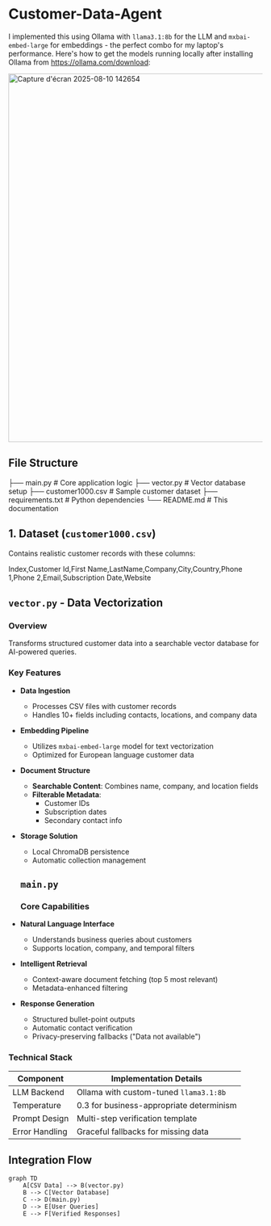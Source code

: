 # Customer-Data-Agent


I implemented this using Ollama with `llama3.1:8b` for the LLM and `mxbai-embed-large` for embeddings - the perfect combo for my laptop's performance. Here's how to get the models running locally after installing Ollama from https://ollama.com/download:

<img width="939" height="730" alt="Capture d'écran 2025-08-10 142654" src="https://github.com/user-attachments/assets/21d4153b-3980-4232-8a56-963bf9a4a268" />


##  File Structure
├── main.py # Core application logic
├── vector.py # Vector database setup
├── customer1000.csv # Sample customer dataset
├── requirements.txt # Python dependencies
└── README.md # This documentation

## 1. Dataset (`customer1000.csv`)
Contains realistic customer records with these columns:

Index,Customer Id,First Name,LastName,Company,City,Country,Phone 1,Phone 2,Email,Subscription Date,Website

##  `vector.py` - Data Vectorization

### Overview
Transforms structured customer data into a searchable vector database for AI-powered queries.

### Key Features
- **Data Ingestion**
  - Processes CSV files with customer records
  - Handles 10+ fields including contacts, locations, and company data

- **Embedding Pipeline**
  - Utilizes `mxbai-embed-large` model for text vectorization
  - Optimized for European language customer data

- **Document Structure**
  - **Searchable Content**: Combines name, company, and location fields
  - **Filterable Metadata**: 
    - Customer IDs
    - Subscription dates
    - Secondary contact info

- **Storage Solution**
  - Local ChromaDB persistence
  - Automatic collection management
  ##  `main.py` 

 
  ### Core Capabilities
- **Natural Language Interface**
  - Understands business queries about customers
  - Supports location, company, and temporal filters

- **Intelligent Retrieval**
  - Context-aware document fetching (top 5 most relevant)
  - Metadata-enhanced filtering

- **Response Generation**
  - Structured bullet-point outputs
  - Automatic contact verification
  - Privacy-preserving fallbacks ("Data not available")

### Technical Stack
| Component | Implementation Details |
|-----------|------------------------|
| LLM Backend | Ollama with custom-tuned `llama3.1:8b` |
| Temperature | 0.3 for business-appropriate determinism |
| Prompt Design | Multi-step verification template |
| Error Handling | Graceful fallbacks for missing data |

## Integration Flow
```mermaid
graph TD
    A[CSV Data] --> B(vector.py)
    B --> C[Vector Database]
    C --> D(main.py)
    D --> E[User Queries]
    E --> F[Verified Responses]




